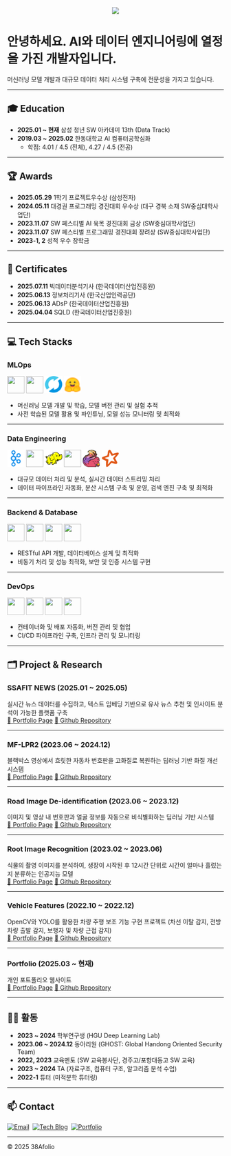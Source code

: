 <div align="center">
    <img src="https://capsule-render.vercel.app/api?type=waving&color=0099ff&height=120&text=MLOps%20Engineer&animation=fadeIn&fontColor=ffffff&fontSize=40" />
</div>

# 안녕하세요. AI와 데이터 엔지니어링에 열정을 가진 개발자입니다.
머신러닝 모델 개발과 대규모 데이터 처리 시스템 구축에 전문성을 가지고 있습니다.

---

## 🎓 Education
- **2025.01 ~ 현재**  삼성 청년 SW 아카데미 13th (Data Track)
- **2019.03 ~ 2025.02**  한동대학교 AI 컴퓨터공학심화
  - 학점: 4.01 / 4.5 (전체), 4.27 / 4.5 (전공)

---

## 🏆 Awards
- **2025.05.29**  1학기 프로젝트우수상 (삼성전자)
- **2024.05.11**  대경권 프로그래밍 경진대회 우수상 (대구 경북 소재 SW중심대학사업단)
- **2023.11.07**  SW 페스티벌 AI 육목 경진대회 금상 (SW중심대학사업단)
- **2023.11.07**  SW 페스티벌 프로그래밍 경진대회 장려상 (SW중심대학사업단)
- **2023-1, 2**  성적 우수 장학금

---

## 📄 Certificates
- **2025.07.11**  빅데이터분석기사 (한국데이터산업진흥원)
- **2025.06.13**  정보처리기사 (한국산업인력공단)
- **2025.06.13**  ADsP (한국데이터산업진흥원)
- **2025.04.04**  SQLD (한국데이터산업진흥원)

---

## 💻 Tech Stacks

### MLOps<br/>
<img src="https://cdn.jsdelivr.net/gh/devicons/devicon/icons/pytorch/pytorch-original.svg" width="40" height="40"/>
<img src="https://cdn.jsdelivr.net/gh/devicons/devicon/icons/tensorflow/tensorflow-original.svg" width="40" height="40"/>
<img src="icons/mlflow.svg" width="40" height="40"/>
<img src="icons/huggingface.svg" width="40" height="40"/>

- 머신러닝 모델 개발 및 학습, 모델 버전 관리 및 실험 추적
- 사전 학습된 모델 활용 및 파인튜닝, 모델 성능 모니터링 및 최적화

---

### Data Engineering<br/>
<img src="icons/kafka.png" width="40" height="40"/>
<img src="https://cdn.jsdelivr.net/gh/devicons/devicon/icons/apacheairflow/apacheairflow-original.svg" width="40" height="40"/>
<img src="icons/hadoop.svg" width="40" height="40"/>
<img src="https://cdn.jsdelivr.net/gh/devicons/devicon/icons/elasticsearch/elasticsearch-original.svg" width="40" height="40"/>
<img src="icons/flink.png" width="40" height="40"/>
<img src="icons/spark.svg" width="40" height="40"/>

- 대규모 데이터 처리 및 분석, 실시간 데이터 스트리밍 처리
- 데이터 파이프라인 자동화, 분산 시스템 구축 및 운영, 검색 엔진 구축 및 최적화

---

### Backend & Database<br/>
<img src="https://cdn.jsdelivr.net/gh/devicons/devicon/icons/django/django-plain.svg" width="40" height="40"/>
<img src="https://cdn.jsdelivr.net/gh/devicons/devicon/icons/fastapi/fastapi-original.svg" width="40" height="40"/>
<img src="https://cdn.jsdelivr.net/gh/devicons/devicon/icons/postgresql/postgresql-original.svg" width="40" height="40"/>
<img src="https://cdn.jsdelivr.net/gh/devicons/devicon/icons/mysql/mysql-original.svg" width="40" height="40"/>

- RESTful API 개발, 데이터베이스 설계 및 최적화
- 비동기 처리 및 성능 최적화, 보안 및 인증 시스템 구현

---

### DevOps<br/>
<img src="https://cdn.jsdelivr.net/gh/devicons/devicon/icons/docker/docker-original.svg" width="40" height="40"/>
<img src="https://cdn.jsdelivr.net/gh/devicons/devicon/icons/git/git-original.svg" width="40" height="40"/>
<img src="https://cdn.jsdelivr.net/gh/devicons/devicon/icons/github/github-original.svg" width="40" height="40"/>
<img src="https://cdn.jsdelivr.net/gh/devicons/devicon/icons/gitlab/gitlab-original.svg" width="40" height="40"/>

- 컨테이너화 및 배포 자동화, 버전 관리 및 협업
- CI/CD 파이프라인 구축, 인프라 관리 및 모니터링

---

## 🗂 Project & Research
### SSAFIT NEWS (2025.01 ~ 2025.05)
실시간 뉴스 데이터를 수집하고, 텍스트 임베딩 기반으로 유사 뉴스 추천 및 인사이트 분석이 가능한 플랫폼 구축  
[🔗 Portfolio Page](https://38afolio.vercel.app/projects/ssafit-news)  [🔗 Github Repository](https://github.com/choihjin/news-data-project)

---

### MF-LPR2 (2023.06 ~ 2024.12)
블랙박스 영상에서 흐릿한 자동차 번호판을 고화질로 복원하는 딥러닝 기반 화질 개선 시스템  
[🔗 Portfolio Page](https://38afolio.vercel.app/projects/lpr2)  [🔗 Github Repository](https://github.com/choihjin/LPR2)

---

### Road Image De-identification (2023.06 ~ 2023.12)
이미지 및 영상 내 번호판과 얼굴 정보를 자동으로 비식별화하는 딥러닝 기반 시스템  
[🔗 Portfolio Page](https://38afolio.vercel.app/projects/deid)  [🔗 Github Repository](https://github.com/choihjin/De-identification)

---

### Root Image Recognition (2023.02 ~ 2023.06)
식물의 촬영 이미지를 분석하여, 생장이 시작된 후 12시간 단위로 시간이 얼마나 흘렀는지 분류하는 인공지능 모델  
[🔗 Portfolio Page](https://38afolio.vercel.app/projects/root)  [🔗 Github Repository](https://github.com/choihjin/RootRecognition)

---

### Vehicle Features (2022.10 ~ 2022.12)
OpenCV와 YOLO를 활용한 차량 주행 보조 기능 구현 프로젝트 (차선 이탈 감지, 전방 차량 출발 감지, 보행자 및 차량 근접 감지)  
[🔗 Portfolio Page](https://38afolio.vercel.app/projects/vehicle-features)  [🔗 Github Repository](https://github.com/choihjin/VehicleFeatures)

---

### Portfolio (2025.03 ~ 현재)
개인 포트폴리오 웹사이트  
[🔗 Portfolio Page](https://38afolio.vercel.app)  [🔗 Github Repository](https://github.com/choihjin/portfolio)

---

## 🏃‍♂️ 활동
- **2023 ~ 2024**  학부연구생 (HGU Deep Learning Lab)
- **2023.06 ~ 2024.12**  동아리원 (GHOST: Global Handong Oriented Security Team)
- **2022, 2023**  교육멘토 (SW 교육봉사단, 경주고/포항대동고 SW 교육)
- **2023 ~ 2024**  TA (자료구조, 컴퓨터 구조, 알고리즘 분석 수업)
- **2022-1**  튜터 (미적분학 튜터링)

---

## 📫 Contact
[![Email](https://img.shields.io/badge/Email-jjin6573@gmail.com-EA4335?style=for-the-badge&logo=gmail&logoColor=white)](mailto:jjin6573@gmail.com)&nbsp;
[![Tech Blog](https://img.shields.io/badge/Velog-Blog-20C997?style=for-the-badge&logo=velog&logoColor=white)](https://velog.io/@choihjin)&nbsp;
[![Portfolio](https://img.shields.io/badge/Portfolio-38afolio.vercel.app-000000?style=for-the-badge&logo=vercel)](https://38afolio.vercel.app)

---

© 2025 38Afolio
